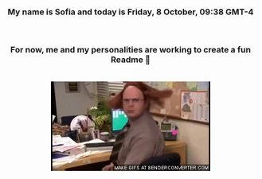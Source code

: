 


<div align="center">
<h3 >My name is Sofia and today is Friday, 8 October, 09:38 GMT-4</h3><br>
<h3 >For now, me and my personalities are working to create a fun Readme 👋
</h3><br>
<img src='img/dwight.gif' alt='working...'/>
</div>
